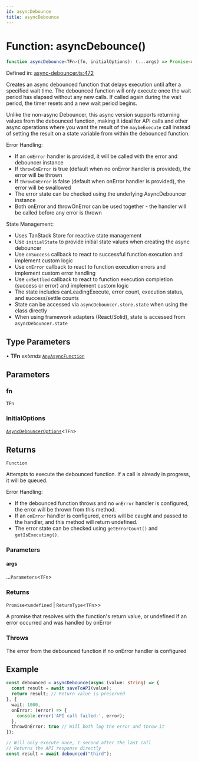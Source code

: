 ```yaml
---
id: asyncDebounce
title: asyncDebounce
---
```


<!-- DO NOT EDIT: this page is autogenerated from the type comments -->

# Function: asyncDebounce()

```ts
function asyncDebounce<TFn>(fn, initialOptions): (...args) => Promise<undefined | ReturnType<TFn>>
```

Defined in: [async-debouncer.ts:472](https://github.com/TanStack/pacer/blob/main/packages/pacer/src/async-debouncer.ts#L472)

Creates an async debounced function that delays execution until after a specified wait time.
The debounced function will only execute once the wait period has elapsed without any new calls.
If called again during the wait period, the timer resets and a new wait period begins.

Unlike the non-async Debouncer, this async version supports returning values from the debounced function,
making it ideal for API calls and other async operations where you want the result of the `maybeExecute` call
instead of setting the result on a state variable from within the debounced function.

Error Handling:
- If an `onError` handler is provided, it will be called with the error and debouncer instance
- If `throwOnError` is true (default when no onError handler is provided), the error will be thrown
- If `throwOnError` is false (default when onError handler is provided), the error will be swallowed
- The error state can be checked using the underlying AsyncDebouncer instance
- Both onError and throwOnError can be used together - the handler will be called before any error is thrown

State Management:
- Uses TanStack Store for reactive state management
- Use `initialState` to provide initial state values when creating the async debouncer
- Use `onSuccess` callback to react to successful function execution and implement custom logic
- Use `onError` callback to react to function execution errors and implement custom error handling
- Use `onSettled` callback to react to function execution completion (success or error) and implement custom logic
- The state includes canLeadingExecute, error count, execution status, and success/settle counts
- State can be accessed via `asyncDebouncer.store.state` when using the class directly
- When using framework adapters (React/Solid), state is accessed from `asyncDebouncer.state`

## Type Parameters

• **TFn** *extends* [`AnyAsyncFunction`](../../type-aliases/anyasyncfunction.md)

## Parameters

### fn

`TFn`

### initialOptions

[`AsyncDebouncerOptions`](../../interfaces/asyncdebounceroptions.md)\<`TFn`\>

## Returns

`Function`

Attempts to execute the debounced function.
If a call is already in progress, it will be queued.

Error Handling:
- If the debounced function throws and no `onError` handler is configured,
  the error will be thrown from this method.
- If an `onError` handler is configured, errors will be caught and passed to the handler,
  and this method will return undefined.
- The error state can be checked using `getErrorCount()` and `getIsExecuting()`.

### Parameters

#### args

...`Parameters`\<`TFn`\>

### Returns

`Promise`\<`undefined` \| `ReturnType`\<`TFn`\>\>

A promise that resolves with the function's return value, or undefined if an error occurred and was handled by onError

### Throws

The error from the debounced function if no onError handler is configured

## Example

```ts
const debounced = asyncDebounce(async (value: string) => {
  const result = await saveToAPI(value);
  return result; // Return value is preserved
}, {
  wait: 1000,
  onError: (error) => {
    console.error('API call failed:', error);
  },
  throwOnError: true // Will both log the error and throw it
});

// Will only execute once, 1 second after the last call
// Returns the API response directly
const result = await debounced("third");
```
